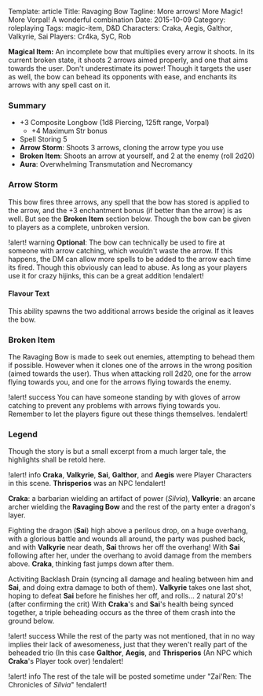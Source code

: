 Template: article
Title: Ravaging Bow
Tagline: More arrows! More Magic! More Vorpal! A wonderful combination
Date: 2015-10-09
Category: roleplaying
Tags: magic-item, D&D
Characters: Craka, Aegis, Galthor, Valkyrie, Sai
Players: Cr4ka, SyC, Rob



**Magical Item:** An incomplete bow that multiplies every arrow it shoots. In its current broken state, it shoots 2 arrows aimed properly, and one that aims towards the user.
Don't underestimate its power! Though it targets the user as well, the bow can behead its opponents with ease, and enchants its arrows with any spell cast on it.


### Summary

 * +3 Composite Longbow (1d8 Piercing, 125ft range, Vorpal)
    * +4 Maximum Str bonus
 * Spell Storing 5
 * **Arrow Storm**: Shoots 3 arrows, cloning the arrow type you use
 * **Broken Item**: Shoots an arrow at yourself, and 2 at the enemy (roll 2d20)
 * **Aura**: Overwhelming Transmutation and Necromancy


### Arrow Storm

This bow fires three arrows, any spell that the bow has stored is applied to the arrow, and the +3 enchantment bonus (if better than the arrow) is as well. But see the **Broken Item** section below. Though the bow can be given to players as a complete, unbroken version.

!alert! warning
    **Optional**: The bow can technically be used to fire at someone with arrow catching, which wouldn't waste the arrow. If this happens, the DM can allow more spells to be added to the arrow each time its fired. Though this obviously can lead to abuse. As long as your players use it for crazy hijinks, this can be a great addition
!endalert!

#### Flavour Text

This ability spawns the two additional arrows beside the original as it leaves the bow.

### Broken Item

The Ravaging Bow is made to seek out enemies, attempting to behead them if possible. However when it clones one of the arrows in the wrong position (aimed towards the user). Thus when attacking roll 2d20, one for the arrow flying towards you, and one for the arrows flying towards the enemy.

!alert! success
    You can have someone standing by with gloves of arrow catching to prevent any problems with arrows flying towards you. Remember to let the players figure out these things themselves.
!endalert!


### Legend

Though the story is but a small excerpt from a much larger tale, the highlights shall be retold here.

!alert! info
    **Craka**, **Valkyrie**, **Sai**, **Galthor**, and **Aegis** were Player Characters in this scene. **Thrisperios** was an NPC
!endalert!

**Craka**: a barbarian wielding an artifact of power (*Silvia*), **Valkyrie**: an arcane archer wielding the **Ravaging Bow** and the rest of the party enter a dragon's layer.

Fighting the dragon (**Sai**) high above a perilous drop, on a huge overhang, with a glorious battle and wounds all around, the party was pushed back, and with **Valkyrie** near death, **Sai** throws her off the overhang! With **Sai** following after her, under the overhang to avoid damage from the members above. **Craka**, thinking fast jumps down after them.

Activiting Backlash Drain (syncing all damage and healing between him and **Sai**, and doing extra damage to both of them). **Valkyrie** takes one last shot, hoping to defeat **Sai** before he finishes her off, and rolls... 2 natural 20's! (after confirming the crit) With **Craka**'s and **Sai**'s health being synced together, a triple beheading occurs as the three of them crash into the ground below.

!alert! success
    While the rest of the party was not mentioned, that in no way implies their lack of awesomeness, just that they weren't really part of the beheaded trio (In this case **Galthor**, **Aegis**, and **Thrisperios** (An NPC which **Craka**'s Player took over)
!endalert!

!alert! info
    The rest of the tale will be posted sometime under "Zai'Ren: The Chronicles of *Silvia*"
!endalert!



